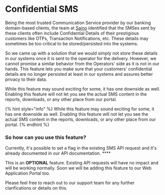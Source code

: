 # Confidential SMS

Being the most trusted Communication Service provider by our banking domain-based clients, the team at [Saino](https://saino.io/) identified that the SMSes sent by these clients often include Confidential Details of their prestigious customers like OTPs, Transaction Notifications, etc. These details may sometimes be too critical to be stored/persisted into the systems.

So we came up with a solution that we would simply not store these details in our systems once it is sent to the operator for the delivery. However, we cannot promise a similar behavior from the Operators' side as it is not in our hands. This feature lets you make sure that your customers' confidential details are no longer persisted at least in our systems and assures better privacy to their data.   
  
While this feature may sound exciting for some, it has one downside as well. Enabling this feature will not let you see the actual SMS content in the reports, downloads, or any other place from our portal.

{% hint style="info" %}
While this feature may sound exciting for some, it has one downside as well. Enabling this feature will not let you see the actual SMS content in the reports, downloads, or any other place from our portal.
{% endhint %}

### **So how can you use this feature?**

Currently, it's possible to set a flag in the existing SMS API request and it's already documented in our API documentation. ****  
  
This is an **OPTIONAL** feature. Existing API requests will have no impact and will be working normally. Soon we will be adding this feature to our Web Application Portal too.  
  
Please feel free to reach out to our support team for any further clarifications or details on this.

